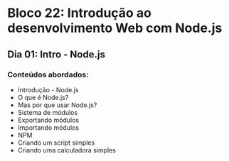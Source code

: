 # Bloco 22: Introdução ao desenvolvimento Web com Node.js
## Dia 01: Intro - Node.js

### Conteúdos abordados:

* Introdução - Node.js
* O que é Node.js?
* Mas por que usar Node.js?
* Sistema de módulos
* Exportando módulos
* Importando módulos
* NPM
* Criando um script simples
* Criando uma calculadora simples
